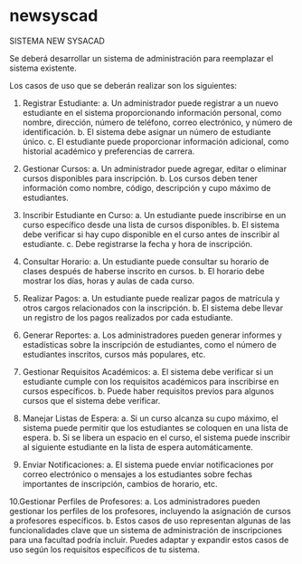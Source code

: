# newsyscad
SISTEMA NEW SYSACAD

Se deberá desarrollar un sistema de administración para reemplazar el sistema
existente.

Los casos de uso que se deberán realizar son los siguientes:

1. Registrar Estudiante:
  a. Un administrador puede registrar a un nuevo estudiante en el sistema
  proporcionando información personal, como nombre, dirección,
  número de teléfono, correo electrónico, y número de identificación.
  b. El sistema debe asignar un número de estudiante único.
  c. El estudiante puede proporcionar información adicional, como historial
  académico y preferencias de carrera.

2. Gestionar Cursos:
  a. Un administrador puede agregar, editar o eliminar cursos disponibles
  para inscripción.
  b. Los cursos deben tener información como nombre, código, descripción
  y cupo máximo de estudiantes.

4. Inscribir Estudiante en Curso:
  a. Un estudiante puede inscribirse en un curso específico desde una lista
  de cursos disponibles.
  b. El sistema debe verificar si hay cupo disponible en el curso antes de
  inscribir al estudiante.
  c. Debe registrarse la fecha y hora de inscripción.

6. Consultar Horario:
  a. Un estudiante puede consultar su horario de clases después de
  haberse inscrito en cursos.
  b. El horario debe mostrar los días, horas y aulas de cada curso.

8. Realizar Pagos:
  a. Un estudiante puede realizar pagos de matrícula y otros cargos
  relacionados con la inscripción.
  b. El sistema debe llevar un registro de los pagos realizados por cada
  estudiante.

10. Generar Reportes:
  a. Los administradores pueden generar informes y estadísticas sobre la
  inscripción de estudiantes, como el número de estudiantes inscritos,
  cursos más populares, etc.

12. Gestionar Requisitos Académicos:
  a. El sistema debe verificar si un estudiante cumple con los requisitos
  académicos para inscribirse en cursos específicos.
  b. Puede haber requisitos previos para algunos cursos que el sistema
  debe verificar.

8. Manejar Listas de Espera:
  a. Si un curso alcanza su cupo máximo, el sistema puede permitir que los
  estudiantes se coloquen en una lista de espera.
  b. Si se libera un espacio en el curso, el sistema puede inscribir al
  siguiente estudiante en la lista de espera automáticamente.

9. Enviar Notificaciones:
  a. El sistema puede enviar notificaciones por correo electrónico o
  mensajes a los estudiantes sobre fechas importantes de inscripción,
  cambios de horario, etc.

10.Gestionar Perfiles de Profesores:
  a. Los administradores pueden gestionar los perfiles de los profesores,
  incluyendo la asignación de cursos a profesores específicos.
  b. Estos casos de uso representan algunas de las funcionalidades clave
  que un sistema de administración de inscripciones para una facultad
  podría incluir. Puedes adaptar y expandir estos casos de uso según los
  requisitos específicos de tu sistema.
